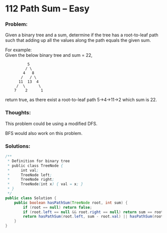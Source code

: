 # 112 Path Sum – Easy

### Problem:

Given a binary tree and a sum, determine if the tree has a root-to-leaf path such that adding up all the values along the path equals the given sum.

For example:  
Given the below binary tree and sum = 22,

```
          5
         / \
        4   8
       /   / \
      11  13  4
     /  \      \
    7    2      1
```

return true, as there exist a root-to-leaf path 5-&gt;4-&gt;11-&gt;2 which sum is 22.

### Thoughts:

This problem could be using a modified DFS.

BFS would also work on this problem.

### Solutions:

```java
/**
 * Definition for binary tree
 * public class TreeNode {
 *     int val;
 *     TreeNode left;
 *     TreeNode right;
 *     TreeNode(int x) { val = x; }
 * }
 */
public class Solution {
    public boolean hasPathSum(TreeNode root, int sum) {
        if (root == null) return false;
        if (root.left == null && root.right == null) return sum == root.val;
        return hasPathSum(root.left, sum - root.val) || hasPathSum(root.right, sum - root.val);
    }
}
```




